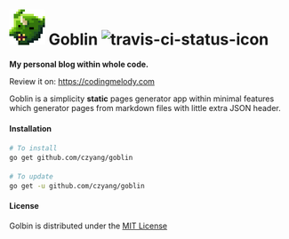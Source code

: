 # ![alt text](./source/attachment/goblin_icon.png "Logo Title Text 1") Goblin ![travis-ci-status-icon](https://travis-ci.org/czyang/goblin.svg?branch=master "Build Status")

**My personal blog within whole code.**

Review it on: https://codingmelody.com

Goblin is a simplicity **static** pages generator app within minimal features which generator pages from markdown files with little extra JSON header.

#### Installation
```sh
# To install
go get github.com/czyang/goblin

# To update
go get -u github.com/czyang/goblin
```

#### License
Golbin is distributed under the [MIT License](./LICENSE.txt)
